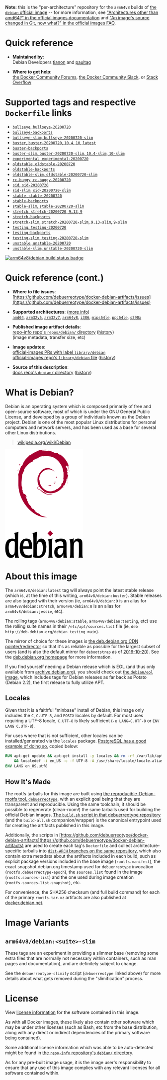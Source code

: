 <!--

********************************************************************************

WARNING:

    DO NOT EDIT "debian/README.md"

    IT IS AUTO-GENERATED

    (from the other files in "debian/" combined with a set of templates)

********************************************************************************

-->

**Note:** this is the "per-architecture" repository for the `arm64v8` builds of [the `debian` official image](https://hub.docker.com/_/debian) -- for more information, see ["Architectures other than amd64?" in the official images documentation](https://github.com/docker-library/official-images#architectures-other-than-amd64) and ["An image's source changed in Git, now what?" in the official images FAQ](https://github.com/docker-library/faq#an-images-source-changed-in-git-now-what).

# Quick reference

-	**Maintained by**:  
	Debian Developers [tianon](https://qa.debian.org/developer.php?login=tianon) and [paultag](https://qa.debian.org/developer.php?login=paultag)

-	**Where to get help**:  
	[the Docker Community Forums](https://forums.docker.com/), [the Docker Community Slack](https://dockr.ly/slack), or [Stack Overflow](https://stackoverflow.com/search?tab=newest&q=docker)

# Supported tags and respective `Dockerfile` links

-	[`bullseye`, `bullseye-20200720`](https://github.com/debuerreotype/docker-debian-artifacts/blob/0aba5f65e43cd6501de5eaa88da6506b5fd44b65/bullseye/Dockerfile)
-	[`bullseye-backports`](https://github.com/debuerreotype/docker-debian-artifacts/blob/0aba5f65e43cd6501de5eaa88da6506b5fd44b65/bullseye/backports/Dockerfile)
-	[`bullseye-slim`, `bullseye-20200720-slim`](https://github.com/debuerreotype/docker-debian-artifacts/blob/0aba5f65e43cd6501de5eaa88da6506b5fd44b65/bullseye/slim/Dockerfile)
-	[`buster`, `buster-20200720`, `10.4`, `10`, `latest`](https://github.com/debuerreotype/docker-debian-artifacts/blob/0aba5f65e43cd6501de5eaa88da6506b5fd44b65/buster/Dockerfile)
-	[`buster-backports`](https://github.com/debuerreotype/docker-debian-artifacts/blob/0aba5f65e43cd6501de5eaa88da6506b5fd44b65/buster/backports/Dockerfile)
-	[`buster-slim`, `buster-20200720-slim`, `10.4-slim`, `10-slim`](https://github.com/debuerreotype/docker-debian-artifacts/blob/0aba5f65e43cd6501de5eaa88da6506b5fd44b65/buster/slim/Dockerfile)
-	[`experimental`, `experimental-20200720`](https://github.com/debuerreotype/docker-debian-artifacts/blob/0aba5f65e43cd6501de5eaa88da6506b5fd44b65/experimental/Dockerfile)
-	[`oldstable`, `oldstable-20200720`](https://github.com/debuerreotype/docker-debian-artifacts/blob/0aba5f65e43cd6501de5eaa88da6506b5fd44b65/oldstable/Dockerfile)
-	[`oldstable-backports`](https://github.com/debuerreotype/docker-debian-artifacts/blob/0aba5f65e43cd6501de5eaa88da6506b5fd44b65/oldstable/backports/Dockerfile)
-	[`oldstable-slim`, `oldstable-20200720-slim`](https://github.com/debuerreotype/docker-debian-artifacts/blob/0aba5f65e43cd6501de5eaa88da6506b5fd44b65/oldstable/slim/Dockerfile)
-	[`rc-buggy`, `rc-buggy-20200720`](https://github.com/debuerreotype/docker-debian-artifacts/blob/0aba5f65e43cd6501de5eaa88da6506b5fd44b65/rc-buggy/Dockerfile)
-	[`sid`, `sid-20200720`](https://github.com/debuerreotype/docker-debian-artifacts/blob/0aba5f65e43cd6501de5eaa88da6506b5fd44b65/sid/Dockerfile)
-	[`sid-slim`, `sid-20200720-slim`](https://github.com/debuerreotype/docker-debian-artifacts/blob/0aba5f65e43cd6501de5eaa88da6506b5fd44b65/sid/slim/Dockerfile)
-	[`stable`, `stable-20200720`](https://github.com/debuerreotype/docker-debian-artifacts/blob/0aba5f65e43cd6501de5eaa88da6506b5fd44b65/stable/Dockerfile)
-	[`stable-backports`](https://github.com/debuerreotype/docker-debian-artifacts/blob/0aba5f65e43cd6501de5eaa88da6506b5fd44b65/stable/backports/Dockerfile)
-	[`stable-slim`, `stable-20200720-slim`](https://github.com/debuerreotype/docker-debian-artifacts/blob/0aba5f65e43cd6501de5eaa88da6506b5fd44b65/stable/slim/Dockerfile)
-	[`stretch`, `stretch-20200720`, `9.13`, `9`](https://github.com/debuerreotype/docker-debian-artifacts/blob/0aba5f65e43cd6501de5eaa88da6506b5fd44b65/stretch/Dockerfile)
-	[`stretch-backports`](https://github.com/debuerreotype/docker-debian-artifacts/blob/0aba5f65e43cd6501de5eaa88da6506b5fd44b65/stretch/backports/Dockerfile)
-	[`stretch-slim`, `stretch-20200720-slim`, `9.13-slim`, `9-slim`](https://github.com/debuerreotype/docker-debian-artifacts/blob/0aba5f65e43cd6501de5eaa88da6506b5fd44b65/stretch/slim/Dockerfile)
-	[`testing`, `testing-20200720`](https://github.com/debuerreotype/docker-debian-artifacts/blob/0aba5f65e43cd6501de5eaa88da6506b5fd44b65/testing/Dockerfile)
-	[`testing-backports`](https://github.com/debuerreotype/docker-debian-artifacts/blob/0aba5f65e43cd6501de5eaa88da6506b5fd44b65/testing/backports/Dockerfile)
-	[`testing-slim`, `testing-20200720-slim`](https://github.com/debuerreotype/docker-debian-artifacts/blob/0aba5f65e43cd6501de5eaa88da6506b5fd44b65/testing/slim/Dockerfile)
-	[`unstable`, `unstable-20200720`](https://github.com/debuerreotype/docker-debian-artifacts/blob/0aba5f65e43cd6501de5eaa88da6506b5fd44b65/unstable/Dockerfile)
-	[`unstable-slim`, `unstable-20200720-slim`](https://github.com/debuerreotype/docker-debian-artifacts/blob/0aba5f65e43cd6501de5eaa88da6506b5fd44b65/unstable/slim/Dockerfile)

[![arm64v8/debian build status badge](https://img.shields.io/jenkins/s/https/doi-janky.infosiftr.net/job/multiarch/job/arm64v8/job/debian.svg?label=arm64v8/debian%20%20build%20job)](https://doi-janky.infosiftr.net/job/multiarch/job/arm64v8/job/debian/)

# Quick reference (cont.)

-	**Where to file issues**:  
	[https://github.com/debuerreotype/docker-debian-artifacts/issues](https://github.com/debuerreotype/docker-debian-artifacts/issues)

-	**Supported architectures**: ([more info](https://github.com/docker-library/official-images#architectures-other-than-amd64))  
	[`amd64`](https://hub.docker.com/r/amd64/debian/), [`arm32v5`](https://hub.docker.com/r/arm32v5/debian/), [`arm32v7`](https://hub.docker.com/r/arm32v7/debian/), [`arm64v8`](https://hub.docker.com/r/arm64v8/debian/), [`i386`](https://hub.docker.com/r/i386/debian/), [`mips64le`](https://hub.docker.com/r/mips64le/debian/), [`ppc64le`](https://hub.docker.com/r/ppc64le/debian/), [`s390x`](https://hub.docker.com/r/s390x/debian/)

-	**Published image artifact details**:  
	[repo-info repo's `repos/debian/` directory](https://github.com/docker-library/repo-info/blob/master/repos/debian) ([history](https://github.com/docker-library/repo-info/commits/master/repos/debian))  
	(image metadata, transfer size, etc)

-	**Image updates**:  
	[official-images PRs with label `library/debian`](https://github.com/docker-library/official-images/pulls?q=label%3Alibrary%2Fdebian)  
	[official-images repo's `library/debian` file](https://github.com/docker-library/official-images/blob/master/library/debian) ([history](https://github.com/docker-library/official-images/commits/master/library/debian))

-	**Source of this description**:  
	[docs repo's `debian/` directory](https://github.com/docker-library/docs/tree/master/debian) ([history](https://github.com/docker-library/docs/commits/master/debian))

# What is Debian?

Debian is an operating system which is composed primarily of free and open-source software, most of which is under the GNU General Public License, and developed by a group of individuals known as the Debian project. Debian is one of the most popular Linux distributions for personal computers and network servers, and has been used as a base for several other Linux distributions.

> [wikipedia.org/wiki/Debian](https://en.wikipedia.org/wiki/Debian)

![logo](https://raw.githubusercontent.com/docker-library/docs/b449be7df57e9ed9086bb5821bfb5d6cdc5d67a4/debian/logo.png)

# About this image

The `arm64v8/debian:latest` tag will always point the latest stable release (which is, at the time of this writing, `arm64v8/debian:buster`). Stable releases are also tagged with their version (ie, `arm64v8/debian:9` is an alias for `arm64v8/debian:stretch`, `arm64v8/debian:8` is an alias for `arm64v8/debian:jessie`, etc).

The rolling tags (`arm64v8/debian:stable`, `arm64v8/debian:testing`, etc) use the rolling suite names in their `/etc/apt/sources.list` file (ie, `deb http://deb.debian.org/debian testing main`).

The mirror of choice for these images is [the deb.debian.org CDN pointer/redirector](https://deb.debian.org) so that it's as reliable as possible for the largest subset of users (and is also the default mirror for `debootstrap` as of [2016-10-20](https://anonscm.debian.org/cgit/d-i/debootstrap.git/commit/?id=9e8bc60ad1ccf3a25ce7890526b70059f3e770de)). See the [deb.debian.org homepage](https://deb.debian.org) for more information.

If you find yourself needing a Debian release which is EOL (and thus only available from [archive.debian.org](http://archive.debian.org)), you should check out [the `debian/eol` image](https://hub.docker.com/r/debian/eol/), which includes tags for Debian releases as far back as Potato (Debian 2.2), the first release to fully utilize APT.

## Locales

Given that it is a faithful "minbase" install of Debian, this image only includes the `C`, `C.UTF-8`, and `POSIX` locales by default. For most uses requiring a UTF-8 locale, `C.UTF-8` is likely sufficient (`-e LANG=C.UTF-8` or `ENV LANG C.UTF-8`).

For uses where that is not sufficient, other locales can be installed/generated via the `locales` package. [PostgreSQL has a good example of doing so](https://github.com/docker-library/postgres/blob/69bc540ecfffecce72d49fa7e4a46680350037f9/9.6/Dockerfile#L21-L24), copied below:

```dockerfile
RUN apt-get update && apt-get install -y locales && rm -rf /var/lib/apt/lists/* \
	&& localedef -i en_US -c -f UTF-8 -A /usr/share/locale/locale.alias en_US.UTF-8
ENV LANG en_US.utf8
```

## How It's Made

The rootfs tarballs for this image are built using [the reproducible-Debian-rootfs tool, `debuerreotype`](https://github.com/debuerreotype/debuerreotype), with an explicit goal being that they are transparent and reproducible. Using the same toolchain, it should be possible to regenerate (clean-room!) the same tarballs used for building the official Debian images. [The `build.sh` script in that debuerreotype repository](https://github.com/debuerreotype/debuerreotype/blob/master/build.sh) (and the `build-all.sh` companion/wrapper) is the canonical entrypoint used for creating the artifacts published in this image.

Additionally, the scripts in [https://github.com/debuerreotype/docker-debian-artifacts](https://github.com/debuerreotype/docker-debian-artifacts) are used to create each tag's `Dockerfile` and collect architecture-specific tarballs into [`dist-ARCH` branches on the same repository](https://github.com/debuerreotype/docker-debian-artifacts/branches), which also contain extra metadata about the artifacts included in each build, such as explicit package versions included in the base image (`rootfs.manifest`), the exact snapshot.debian.org timestamp used for `debuerreotype` invocation (`rootfs.debuerreotype-epoch`), the `sources.list` found in the image (`rootfs.sources-list`) and the one used during image creation (`rootfs.sources-list-snapshot`), etc.

For convenience, the SHA256 checksum (and full build command) for each of the primary `rootfs.tar.xz` artifacts are also published at [docker.debian.net](https://docker.debian.net/).

# Image Variants

## `arm64v8/debian:<suite>-slim`

These tags are an experiment in providing a slimmer base (removing some extra files that are normally not necessary within containers, such as man pages and documentation), and are definitely subject to change.

See the `debuerreotype-slimify` script (`debuerreotype` linked above) for more details about what gets removed during the "slimification" process.

# License

View [license information](https://www.debian.org/social_contract#guidelines) for the software contained in this image.

As with all Docker images, these likely also contain other software which may be under other licenses (such as Bash, etc from the base distribution, along with any direct or indirect dependencies of the primary software being contained).

Some additional license information which was able to be auto-detected might be found in [the `repo-info` repository's `debian/` directory](https://github.com/docker-library/repo-info/tree/master/repos/debian).

As for any pre-built image usage, it is the image user's responsibility to ensure that any use of this image complies with any relevant licenses for all software contained within.
